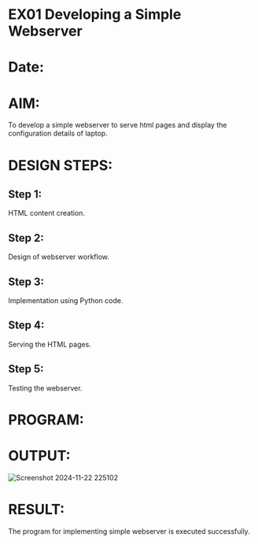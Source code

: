 # EX01 Developing a Simple Webserver

# Date:
# AIM:
To develop a simple webserver to serve html pages and display the configuration details of laptop.

# DESIGN STEPS:
## Step 1:
HTML content creation.

## Step 2:
Design of webserver workflow.

## Step 3:
Implementation using Python code.

## Step 4:
Serving the HTML pages.

## Step 5:
Testing the webserver.

# PROGRAM:

# OUTPUT:


![Screenshot 2024-11-22 225102](https://github.com/user-attachments/assets/5d4a8987-042b-43b7-9283-35900690c372)


# RESULT:
The program for implementing simple webserver is executed successfully.
